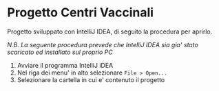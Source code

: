 # Progetto Centri Vaccinali

Progetto sviluppato con IntelliJ IDEA, di seguito la procedura per aprirlo.

_N.B. La seguente procedura prevede che IntelliJ IDEA sia gia' stato scaricato ed installato sul proprio PC_

1. Avviare il programma IntelliJ iDEA
1. Nel riga dei menu' in alto selezionare ``File > Open...``
1. Selezionare la cartella in cui e' contenuto il progetto